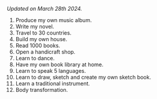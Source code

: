 *Updated on March 28th 2024.* 
1. Produce my own music album. 
2. Write my novel. 
3. Travel to 30 countries. 
4. Build my own house. 
5. Read 1000 books. 
6. Open a handicraft shop. 
7. Learn to dance.
8. Have my own book library at home. 
9. Learn to speak 5 languages. 
10. Learn to draw, sketch and create my own sketch book. 
11. Learn a traditional instrument.
12. Body transformation.